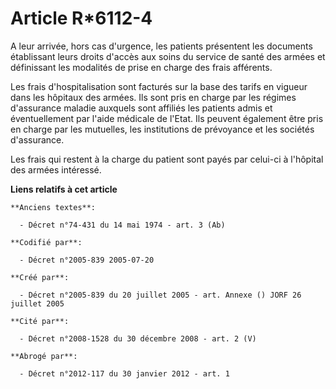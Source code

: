 # Article R*6112-4

A leur arrivée, hors cas d'urgence, les patients présentent les documents établissant leurs droits d'accès aux soins du
service de santé des armées et définissant les modalités de prise en charge des frais afférents.

Les frais d'hospitalisation sont facturés sur la base des tarifs en vigueur dans les hôpitaux des armées. Ils sont pris en
charge par les régimes d'assurance maladie auxquels sont affiliés les patients admis et éventuellement par l'aide médicale de
l'Etat. Ils peuvent également être pris en charge par les mutuelles, les institutions de prévoyance et les sociétés
d'assurance.

Les frais qui restent à la charge du patient sont payés par celui-ci à l'hôpital des armées intéressé.

**Liens relatifs à cet article**

	**Anciens textes**:

	  - Décret n°74-431 du 14 mai 1974 - art. 3 (Ab)

	**Codifié par**:

	  - Décret n°2005-839 2005-07-20

	**Créé par**:

	  - Décret n°2005-839 du 20 juillet 2005 - art. Annexe () JORF 26 juillet 2005

	**Cité par**:

	  - Décret n°2008-1528 du 30 décembre 2008 - art. 2 (V)

	**Abrogé par**:

	  - Décret n°2012-117 du 30 janvier 2012 - art. 1
